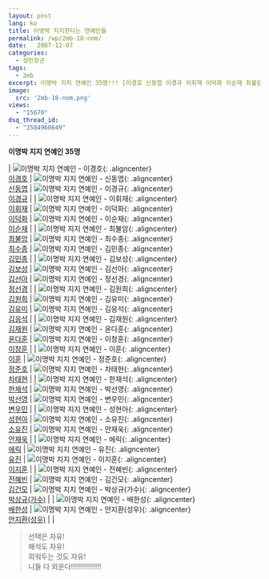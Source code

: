 ```yaml
---
layout: post
lang: ko
title: 이명박 지지한다는 연예인들
permalink: /wp/2mb-18-nom/
date:   2007-12-07
categories:
  - 성민장군
tags:
  - 2mb
excerpt: 이명박 지지 연예인 35명!!! [이경호 신동엽 이경규 이휘재 이덕화 이순재 최불암 최수종 김민종 김보성 김선아 정선경 김원희 김유미 김응석 김재원 윤다훈 이창훈 이훈 정준호 차태현 한재석 박선영 변우민 성현아 소유진 안재욱 에릭 유진 이지훈 전혜빈 김건모 박상규(가수) 배한성 안지환(성우)]  선택은 자유! 해석도 자유! 외워두는 것도 자유! 니들 다 외운다!!!!!!!!!!!!!!! [...]
image:
  src: '2mb-18-nom.png'
views:
  - "15670"
dsq_thread_id:
  - "3584960649"
---
```


**이명박 지지 연예인 35명**

<div class="layout-table"></div>

| ![이명박 지지 연예인 - 이경호](/assets/img/2007/071207_01.jpg){: .aligncenter}<br><u class="text-2mb">이경호</u> | ![이명박 지지 연예인 - 신동엽](/assets/img/2007/071207_02.jpg){: .aligncenter}<br><u class="text-2mb">신동엽</u> | ![이명박 지지 연예인 - 이경규](/assets/img/2007/071207_03.jpg){: .aligncenter}<br><u class="text-2mb">이경규</u> |
| ![이명박 지지 연예인 - 이휘재](/assets/img/2007/071207_04.jpg){: .aligncenter}<br><u class="text-2mb">이휘재</u> | ![이명박 지지 연예인 - 이덕화](/assets/img/2007/071207_05.jpg){: .aligncenter}<br><u class="text-2mb">이덕화</u> | ![이명박 지지 연예인 - 이순재](/assets/img/2007/071207_06.jpg){: .aligncenter}<br><u class="text-2mb">이순재</u> |
| ![이명박 지지 연예인 - 최불암](/assets/img/2007/071207_07.jpg){: .aligncenter}<br><u class="text-2mb">최불암</u> | ![이명박 지지 연예인 - 최수종](/assets/img/2007/071207_08.jpg){: .aligncenter}<br><u class="text-2mb">최수종</u> | ![이명박 지지 연예인 - 김민종](/assets/img/2007/071207_09.jpg){: .aligncenter}<br><u class="text-2mb">김민종</u> |
| ![이명박 지지 연예인 - 김보성](/assets/img/2007/071207_10.jpg){: .aligncenter}<br><u class="text-2mb">김보성</u> | ![이명박 지지 연예인 - 김선아](/assets/img/2007/071207_11.jpg){: .aligncenter}<br><u class="text-2mb">김선아</u> | ![이명박 지지 연예인 - 정선경](/assets/img/2007/071207_12.jpg){: .aligncenter}<br><u class="text-2mb">정선경</u> |
| ![이명박 지지 연예인 - 김원희](/assets/img/2007/071207_13.jpg){: .aligncenter}<br><u class="text-2mb">김원희</u> | ![이명박 지지 연예인 - 김유미](/assets/img/2007/071207_14.jpg){: .aligncenter}<br><u class="text-2mb">김유미</u> | ![이명박 지지 연예인 - 김응석](/assets/img/2007/071207_15.jpg){: .aligncenter}<br><u class="text-2mb">김응석</u> |
| ![이명박 지지 연예인 - 김재원](/assets/img/2007/071207_16.jpg){: .aligncenter}<br><u class="text-2mb">김재원</u> | ![이명박 지지 연예인 - 윤다훈](/assets/img/2007/071207_17.jpg){: .aligncenter}<br><u class="text-2mb">윤다훈</u> | ![이명박 지지 연예인 - 이창훈](/assets/img/2007/071207_18.jpg){: .aligncenter}<br><u class="text-2mb">이창훈</u> |
| ![이명박 지지 연예인 - 이훈](/assets/img/2007/071207_19.jpg){: .aligncenter}<br><u class="text-2mb">이훈</u> | ![이명박 지지 연예인 - 정준호](/assets/img/2007/071207_20.jpg){: .aligncenter}<br><u class="text-2mb">정준호</u> | ![이명박 지지 연예인 - 차태현](/assets/img/2007/071207_21.jpg){: .aligncenter}<br><u class="text-2mb">차태현</u> |
| ![이명박 지지 연예인 - 한재석](/assets/img/2007/071207_22.jpg){: .aligncenter}<br><u class="text-2mb">한재석</u> | ![이명박 지지 연예인 - 박선영](/assets/img/2007/071207_23.jpg){: .aligncenter}<br><u class="text-2mb">박선영</u> | ![이명박 지지 연예인 - 변우민](/assets/img/2007/071207_24.jpg){: .aligncenter}<br><u class="text-2mb">변우민</u> |
| ![이명박 지지 연예인 - 성현아](/assets/img/2007/071207_25.jpg){: .aligncenter}<br><u class="text-2mb">성현아</u> | ![이명박 지지 연예인 - 소유진](/assets/img/2007/071207_26.jpg){: .aligncenter}<br><u class="text-2mb">소유진</u> | ![이명박 지지 연예인 - 안재욱](/assets/img/2007/071207_27.jpg){: .aligncenter}<br><u class="text-2mb">안재욱</u> |
| ![이명박 지지 연예인 - 에릭](/assets/img/2007/071207_28.jpg){: .aligncenter}<br><u class="text-2mb">에릭</u> | ![이명박 지지 연예인 - 유진](/assets/img/2007/071207_29.jpg){: .aligncenter}<br><u class="text-2mb">유진</u> | ![이명박 지지 연예인 - 이지훈](/assets/img/2007/071207_30.jpg){: .aligncenter}<br><u class="text-2mb">이지훈</u> |
| ![이명박 지지 연예인 - 전혜빈](/assets/img/2007/071207_31.jpg){: .aligncenter}<br><u class="text-2mb">전혜빈</u> | ![이명박 지지 연예인 - 김건모](/assets/img/2007/071207_32.jpg){: .aligncenter}<br><u class="text-2mb">김건모</u> | ![이명박 지지 연예인 - 박상규(가수)](/assets/img/2007/071207_33.jpg){: .aligncenter}<br><u class="text-2mb">박상규(가수)</u> |
| ![이명박 지지 연예인 - 배한성](/assets/img/2007/071207_34.jpg){: .aligncenter}<br><u class="text-2mb">배한성</u> | ![이명박 지지 연예인 - 안지환(성우)](/assets/img/2007/071207_35.jpg){: .aligncenter}<br><u class="text-2mb">안지환(성우)</u> |   |


> 선택은 자유!  
> 해석도 자유!  
> 외워두는 것도 자유!  
> 니들 다 외운다!!!!!!!!!!!!!!!  